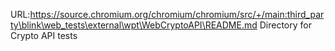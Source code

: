 URL:https://source.chromium.org/chromium/chromium/src/+/main:third_party\blink\web_tests\external\wpt\WebCryptoAPI\README.md
Directory for Crypto API tests
